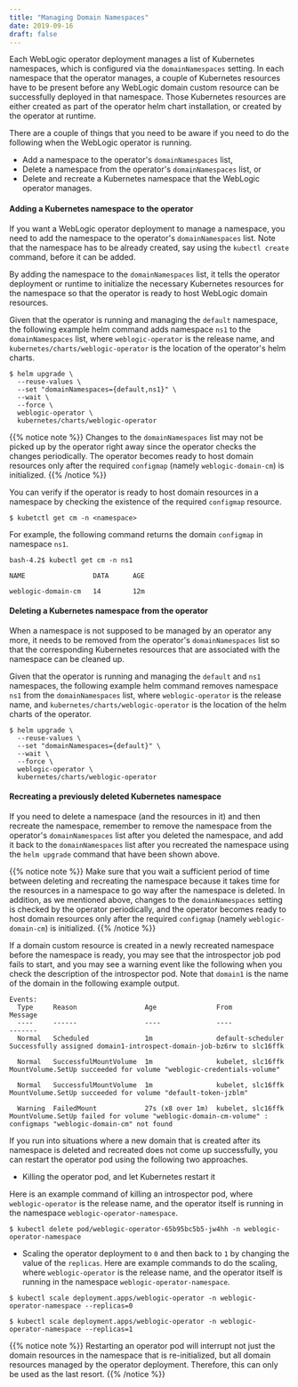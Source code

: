 ```yaml
---
title: "Managing Domain Namespaces"
date: 2019-09-16
draft: false
---
```


Each WebLogic operator deployment manages a list of Kubernetes namespaces, which is 
configured via the `domainNamespaces` setting. In each namespace that the operator manages, 
a couple of Kubernetes resources have to be present before any WebLogic 
domain custom resource can be successfully deployed in that namespace. Those Kubernetes resources are
either created as part of the operator helm chart installation, or created by the operator at runtime.

There are a couple of things that you need to be aware if you need to do the following when the WebLogic operator is running.
* Add a namespace to the operator's `domainNamespaces` list,
* Delete a namespace from the operator's `domainNamespaces` list, or 
* Delete and recreate a Kubernetes namespace that the WebLogic operator manages.

#### Adding a Kubernetes namespace to the operator
If you want a WebLogic operator deployment to manage a namespace, you need to add the namespace to the operator's `domainNamespaces` list. Note that the namespace has to be already created, say using the `kubectl create` command, before it can be added.

By adding the namespace to the `domainNamespaces` list, it tells the operator deployment or runtime 
to initialize the necessary Kubernetes resources for the namespace so that the operator is ready to host WebLogic domain resources.

Given that the operator is running and managing the `default` namespace, the following example helm command adds namespace `ns1` to the `domainNamespaces` list, where `weblogic-operator` is the release name, and `kubernetes/charts/weblogic-operator` is the location of the operator's helm charts.

```
$ helm upgrade \
  --reuse-values \
  --set "domainNamespaces={default,ns1}" \
  --wait \
  --force \
  weblogic-operator \
  kubernetes/charts/weblogic-operator
```

{{% notice note %}}
Changes to the `domainNamespaces` list may not be picked up by the operator right away since the operator 
checks the changes periodically. The operator becomes ready to host domain resources only 
after the required `configmap` (namely `weblogic-domain-cm`) is initialized.
{{% /notice %}}
 
You can verify if the operator is ready to host domain resources in a namespace by checking the existence of the required `configmap` resource.

```
$ kubetctl get cm -n <namespace>
```

For example, the following command returns the domain `configmap` in namespace `ns1`.

```
bash-4.2$ kubectl get cm -n ns1

NAME                 DATA      AGE

weblogic-domain-cm   14        12m
```

####  Deleting a Kubernetes namespace from the operator
When a namespace is not supposed to be managed by an operator any more, it needs to be removed from 
the operator's `domainNamespaces` list so that the corresponding Kubernetes resources that are 
associated with the namespace can be cleaned up. 

Given that the operator is running and managing the `default` and `ns1` namespaces, the following example helm command removes namespace `ns1` from the `domainNamespaces` list, where `weblogic-operator` is the release name, and `kubernetes/charts/weblogic-operator` is the location of the helm charts of the operator.

```
$ helm upgrade \
  --reuse-values \
  --set "domainNamespaces={default}" \
  --wait \
  --force \
  weblogic-operator \
  kubernetes/charts/weblogic-operator

```

#### Recreating a previously deleted Kubernetes namespace

If you need to delete a namespace (and the resources in it) and then recreate the namespace,
remember to remove the namespace from the operator's `domainNamespaces` list 
after you deleted the namespace, and add it back to the `domainNamespaces` list after you recreated the namespace
using the `helm upgrade` command that have been shown above.

{{% notice note %}}
Make sure that you wait a sufficient period of time between deleting and recreating the namespace because it takes time for the resources in a namespace to go way after the namespace is deleted.
In addition, as we mentioned above, changes to the `domainNamespaces` setting is checked by the operator periodically, and the operator becomes ready to host domain resources only after the required `configmap` (namely `weblogic-domain-cm`) is initialized.
{{% /notice %}}

If a domain custom resource is created in a newly recreated namespace before the namespace is ready, you may see that the introspector job pod fails to start, and you may see a warning event like the following when you check the description of the introspector pod. Note that `domain1` is the name of the domain in the following example output.

```
Events:
  Type     Reason                 Age               From               Message
  ----     ------                 ----              ----               -------
  Normal   Scheduled              1m                default-scheduler  Successfully assigned domain1-introspect-domain-job-bz6rw to slc16ffk

  Normal   SuccessfulMountVolume  1m                kubelet, slc16ffk  MountVolume.SetUp succeeded for volume "weblogic-credentials-volume"

  Normal   SuccessfulMountVolume  1m                kubelet, slc16ffk  MountVolume.SetUp succeeded for volume "default-token-jzblm"

  Warning  FailedMount            27s (x8 over 1m)  kubelet, slc16ffk  MountVolume.SetUp failed for volume "weblogic-domain-cm-volume" : configmaps "weblogic-domain-cm" not found

```

If you run into situations where a new domain that is created after its namespace is deleted and recreated does not come up successfully, you can restart the operator pod using the following two approaches.

* Killing the operator pod, and let Kubernetes restart it

Here is an example command of killing an introspector pod, where `weblogic-operator` is the release name, and the operator itself is running in the namespace `weblogic-operator-namespace`.
```
$ kubectl delete pod/weblogic-operator-65b95bc5b5-jw4hh -n weblogic-operator-namespace
```

* Scaling the operator deployment to `0` and then back to `1` by changing the value of the `replicas`. 
Here are example commands to do the scaling, where `weblogic-operator` is the release name, and the operator itself is running in the namespace `weblogic-operator-namespace`.

```
$ kubectl scale deployment.apps/weblogic-operator -n weblogic-operator-namespace --replicas=0
```

```
$ kubectl scale deployment.apps/weblogic-operator -n weblogic-operator-namespace --replicas=1
```

{{% notice note %}}
Restarting an operator pod will interrupt not just the domain resources in the namespace that is re-initialized, but all domain resources managed by the operator deployment. Therefore, this can only be used as the last resort.
{{% /notice %}}
